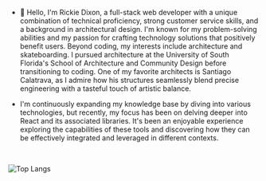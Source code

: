 - 👋 Hello, I'm Rickie Dixon, a full-stack web developer with a unique combination of technical proficiency, strong customer service skills, and a background in architectural design. I'm known for my problem-solving abilities and my passion for crafting technology solutions that positively benefit users. Beyond coding, my interests include architecture and skateboarding. I pursued architecture at the University of South Florida's School of Architecture and Community Design before transitioning to coding. One of my favorite architects is Santiago Calatrava, as I admire how his structures seamlessly blend precise engineering with a tasteful touch of artistic balance.
  
- I'm continuously expanding my knowledge base by diving into various technologies, but recently, my focus has been on delving deeper into React and its associated libraries. It's been an enjoyable experience exploring the capabilities of these tools and discovering how they can be effectively integrated and leveraged in different contexts.

<br/>

![Top Langs](https://github-readme-stats.vercel.app/api/top-langs/?username=RDixonCodes&layout=compact&theme=merko)

<!---
RDixonCodes/RDixonCodes is a ✨ special ✨ repository because its `README.md` (this file) appears on your GitHub profile.
You can click the Preview link to take a look at your changes.
--->
